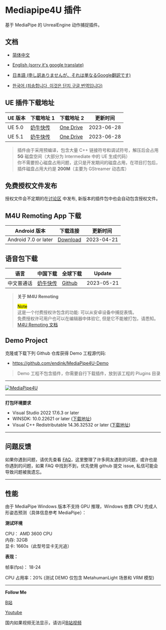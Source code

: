 # Mediapipe4U 插件

基于 MediaPipe 的 UnrealEngine 动作捕捉插件。 

## 文档

- [简体中文](https://opensource.labijie.com/Mediapipe4u-plugin/)   

- [English (sorry it's google translate)](https://opensource-labijie-com.translate.goog/Mediapipe4u-plugin/?_x_tr_sch=http&_x_tr_sl=zh-CN&_x_tr_tl=en&_x_tr_hl=zh-CN&_x_tr_pto=wapp)

- [日本語 (申し訳ありませんが、それは単なるGoogle翻訳です)](https://opensource-labijie-com.translate.goog/Mediapipe4u-plugin/?_x_tr_sl=zh-CN&_x_tr_tl=ja&_x_tr_hl=zh-CN&_x_tr_pto=wapp)

- [한국어 (죄송합니다, 이것은 단지 구글 번역입니다)](https://opensource-labijie-com.translate.goog/Mediapipe4u-plugin/?_x_tr_sl=zh-CN&_x_tr_tl=ko&_x_tr_hl=zh-CN&_x_tr_pto=wapp)

## UE 插件下载地址   

|UE 版本| 下载地址 1 | 下载地址 2 | 更新时间 |
|---| --- | --- |----|
| UE 5.0 | [奶牛快传](https://cowtransfer.com/s/65dfb07d5ab049) | [One Drive](https://1drv.ms/u/s!AkmROUeQfSBjzn607nI2T98QsMEk?e=EkoGWg) | 2023-06-28 |
| UE 5.1 | [奶牛快传](https://cowtransfer.com/s/14fda3e9ca6b46) | [One Drive](https://1drv.ms/u/s!AkmROUeQfSBjzn9bhIUyOO4f9Sj1?e=OrYkkR) | 2023-06-28 |
   
> 插件由于采用预编译，包含大量 C++ 链接符号和调试符号，解压后会占用 **5G** 磁盘空间（大部分为 Intermediate 中的 UE 生成代码）   
> 你不需要担心磁盘占用问题，这只是开发期间的磁盘占用，在项目打包后，插件磁盘占用大约是 **200M**（主要为 GStreamer 动态库）

## 免费授权文件发布

授权文件会不定期的在[讨论区](https://github.com/endink/Mediapipe4u-plugin/discussions/82) 中发布, 新版本的插件包中也会自动包含授权文件。   

## M4U Remoting App 下载

| Android 版本 | 下载连接 | 更新时间 |
|---| --- | --- |
| Android 7.0 or later | [Download](https://github.com/endink/Mediapipe4u-plugin/releases/download/M4URemoting_20230421/M4URemoting_20230421.apk) | 2023-04-21 |


## 语音包下载

| 语言 | 中国下载 | 全球下载 | Update |
|---| --- | --- | --- |
| 中文普通话 | [奶牛快传](https://cowtransfer.com/s/986250aed0314f) | [Github](https://github.com/endink/Mediapipe4u-plugin/releases/download/speech_model_Mandarin_20230521/speech_model_Mandarin_20230521.7z) | 2023-05-21 |


> **关于 M4U Remoting**   
>    
> <mark>Note</mark>    
> 这是一个付费授权许包含的功能: 可以从安卓设备中捕捉表情。     
> 免费授权许可用户也可以在编辑器中体验它, 但是它不能被打包，请悉知。   
> [M4U Remoting 文档](https://opensource.labijie.com/Mediapipe4u-plugin/features/m4u_remoting.html)

## Demo Project   

克隆或下载下列 Github 仓库获得 Demo 工程源代码:

- https://github.com/endink/MediaPipe4U-Demo  

> Demo 工程不包含插件，你需要自行下载插件，放到该工程的 Plugins 目录

---   

[![MediaPipe4U](./cover.gif "MediaPipe4U")](./cover.gif)

---   

**打包环境要求**   
- Visual Studio 2022 17.6.3 or later  
- WINSDK: 10.0.22621 or later ([下载地址](https://developer.microsoft.com/zh-cn/windows/downloads/windows-sdk/))   
- Visual C++ Redistributable 14.36.32532 or later  ([下载地址](https://learn.microsoft.com/en-us/cpp/windows/latest-supported-vc-redist))   

---   

## 问题反馈

如果你遇到问题，请优先查看 [FAQ](./faq)，这里整理了许多网友遇到的问题，或许也是你遇到的问题，如果 FAQ 中找到不到，优先使用 github 提交 issue, 私信可能会导致问题被我遗忘。

---
## 性能

由于 MediaPipe Windows 版本不支持 GPU 推理，Windows 依靠 CPU 完成人形姿态预测（具体信息参考 MediaPipe）：

**测试环境**

CPU： AMD 3600 CPU   
内存: 32GB   
显卡: 1660s（此型号显卡无光追）   


**表现：** 

帧率(fps)： 18-24  

CPU 占用率：20% (测试 DEMO 仅包含 MetahumanLight 场景和 VRM 模型)  

---


**Follow Me**

[B站](https://space.bilibili.com/481665211)   

[Youtube](https://www.youtube.com/channel/UCiOTp6S7N3GX46_nLQ17CrA)   


国内如果视频无法显示，请访问[B站视频](https://www.bilibili.com/video/BV1JD4y1r7ow)   

